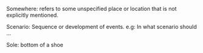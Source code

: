 Somewhere: refers to some unspecified place or location that is not explicitly mentioned.

Scenario: Sequence or development of events. e.g: In what scenario should ...

Sole: bottom of a shoe   